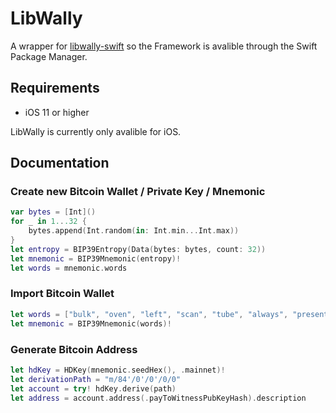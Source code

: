 # LibWally

A wrapper for [libwally-swift](https://github.com/Sjors/libwally-swift) so the Framework is avalible through the Swift Package Manager.

## Requirements

- iOS 11 or higher

LibWally is currently only avalible for iOS.

## Documentation

### Create new Bitcoin Wallet / Private Key / Mnemonic

```swift
var bytes = [Int]()
for _ in 1...32 {
    bytes.append(Int.random(in: Int.min...Int.max))
}
let entropy = BIP39Entropy(Data(bytes: bytes, count: 32))
let mnemonic = BIP39Mnemonic(entropy)!
let words = mnemonic.words
```

### Import Bitcoin Wallet

```swift
let words = ["bulk", "oven", "left", "scan", "tube", "always", "present", "abuse", "myself", "income", "hair", "husband", "ritual", "cube", "below", "luggage", "avoid", "slot", "slush", "cover", "february", "major", "give", "nothing"]
let mnemonic = BIP39Mnemonic(words)!
```

### Generate Bitcoin Address

```swift
let hdKey = HDKey(mnemonic.seedHex(), .mainnet)!
let derivationPath = "m/84'/0'/0'/0/0"
let account = try! hdKey.derive(path)
let address = account.address(.payToWitnessPubKeyHash).description
```
